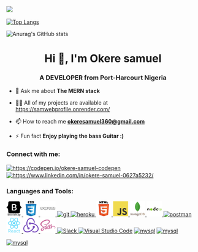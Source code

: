 
![](https://komarev.com/ghpvc/?username=okeresamuel&color=blue)

 [![Top Langs](https://github-readme-stats.vercel.app/api/top-langs/?username=okeresamuel)](https://github.com/okeresamuel/github-readme-stats)
 
 
![Anurag's GitHub stats](https://github-readme-stats.vercel.app/api?username=okeresamuel&show_icons=true&theme=blue)


<h1 align="center">Hi 👋, I'm Okere samuel</h1>
<h3 align="center">A  DEVELOPER from Port-Harcourt Nigeria</h3>


- 💬 Ask me about  **The MERN stack**

- 👨‍💻 All of my projects are available at https://samwebprofile.onrender.com/

- 📫 How to reach me **okeresamuel360@gmail.com**

- ⚡ Fun fact **Enjoy playing the bass Guitar :)**

<h3 align="left">Connect with me:</h3>
<p align="left">
<a href="https://codepen.io/https://codepen.io/okere-samuel-codepen" target="blank"><img align="center" src="https://raw.githubusercontent.com/rahuldkjain/github-profile-readme-generator/master/src/images/icons/Social/codepen.svg" alt="https://codepen.io/okere-samuel-codepen" height="30" width="40" /></a>
<a href="https://www.linkedin.com/in/okere-samuel-0627a5232/" target="blank"><img align="center" src="https://raw.githubusercontent.com/rahuldkjain/github-profile-readme-generator/master/src/images/icons/Social/linked-in-alt.svg" alt="https://www.linkedin.com/in/okere-samuel-0627a5232/" height="30" width="40" /></a>
</p>



<h3 align="left">Languages and Tools:</h3>
<p align="left"> <a href="https://getbootstrap.com" target="_blank" rel="noreferrer"> <img src="https://raw.githubusercontent.com/devicons/devicon/master/icons/bootstrap/bootstrap-plain-wordmark.svg" alt="bootstrap" width="40" height="40"/> </a> <a href="https://www.w3schools.com/css/" target="_blank" rel="noreferrer"> <img src="https://raw.githubusercontent.com/devicons/devicon/master/icons/css3/css3-original-wordmark.svg" alt="css3" width="40" height="40"/> </a> <a href="https://expressjs.com" target="_blank" rel="noreferrer"> <img src="https://raw.githubusercontent.com/devicons/devicon/master/icons/express/express-original-wordmark.svg" alt="express" width="40" height="40"/> </a> <a href="https://git-scm.com/" target="_blank" rel="noreferrer"> <img src="https://www.vectorlogo.zone/logos/git-scm/git-scm-icon.svg" alt="git" width="40" height="40"/> </a> <a href="https://heroku.com" target="_blank" rel="noreferrer"> <img src="https://www.vectorlogo.zone/logos/heroku/heroku-icon.svg" alt="heroku" width="40" height="40"/> </a> <a href="https://www.w3.org/html/" target="_blank" rel="noreferrer"> <img src="https://raw.githubusercontent.com/devicons/devicon/master/icons/html5/html5-original-wordmark.svg" alt="html5" width="40" height="40"/> </a> <a href="https://developer.mozilla.org/en-US/docs/Web/JavaScript" target="_blank" rel="noreferrer"> <img src="https://raw.githubusercontent.com/devicons/devicon/master/icons/javascript/javascript-original.svg" alt="javascript" width="40" height="40"/> </a> <a href="https://www.mongodb.com/" target="_blank" rel="noreferrer"> <img src="https://raw.githubusercontent.com/devicons/devicon/master/icons/mongodb/mongodb-original-wordmark.svg" alt="mongodb" width="40" height="40"/> </a> <a href="https://nodejs.org" target="_blank" rel="noreferrer"> <img src="https://raw.githubusercontent.com/devicons/devicon/master/icons/nodejs/nodejs-original-wordmark.svg" alt="nodejs" width="40" height="40"/> </a> <a href="https://postman.com" target="_blank" rel="noreferrer"> <img src="https://www.vectorlogo.zone/logos/getpostman/getpostman-icon.svg" alt="postman" width="40" height="40"/> </a> <a href="https://reactjs.org/" target="_blank" rel="noreferrer"> <img src="https://raw.githubusercontent.com/devicons/devicon/master/icons/react/react-original-wordmark.svg" alt="react" width="40" height="40"/> </a> <a href="https://redux.js.org" target="_blank" rel="noreferrer"> <img src="https://raw.githubusercontent.com/devicons/devicon/master/icons/redux/redux-original.svg" alt="redux" width="40" height="40"/> </a> <a href="https://sass-lang.com" target="_blank" rel="noreferrer"> <img src="https://raw.githubusercontent.com/devicons/devicon/master/icons/sass/sass-original.svg" alt="sass" width="40" height="40"/> </a>
<a href="https://www.vagrantup.com/" target="_blank" rel="noreferrer"> <img src="https://www.vectorlogo.zone/logos/slack/slack-icon.svg" alt="Slack" width="40" height="40"/> </a> 
<a href="https://code.visualstudio.com/" title="Visual Studio Code"><img src="https://github.com/get-icon/geticon/raw/master/icons/visual-studio-code.svg" alt="Visual Studio Code" width="40px" height="40px"></a> 
<a href="https://code.visualstudio.com/" title="Visual Studio Code"><img src="https://www.vectorlogo.zone/logos/mysql/mysql-ar21.svg" alt="mysql" width="40px" height="40px"></a> 
 <a href="https://code.visualstudio.com/" title="Visual Studio Code"><img src="https://cdn.jsdelivr.net/gh/devicons/devicon/icons/docker/docker-original-wordmark.svg" alt="mysql" width="40px" height="40px"></a>
</p>
<a href="https://code.visualstudio.com/" title="Visual Studio Code"><img src="https://www.vectorlogo.zone/logos/redis/redis-official.svg" alt="mysql" width="70px" height="70px"></a>
</p>
